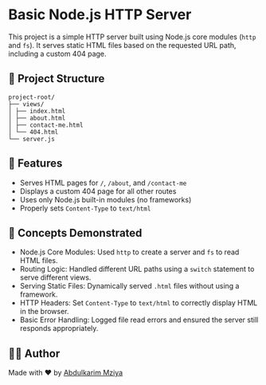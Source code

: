 # Basic Node.js HTTP Server

This project is a simple HTTP server built using Node.js core modules (`http` and `fs`). It serves static HTML files based on the requested URL path, including a custom 404 page.

## 📁 Project Structure

```
project-root/
├── views/
│ ├── index.html
│ ├── about.html
│ ├── contact-me.html
│ └── 404.html
└── server.js
```

## 🚀 Features

- Serves HTML pages for `/`, `/about`, and `/contact-me`
- Displays a custom 404 page for all other routes
- Uses only Node.js built-in modules (no frameworks)
- Properly sets `Content-Type` to `text/html`

## 🧠 Concepts Demonstrated  

- Node.js Core Modules: Used `http` to create a server and `fs` to read HTML files.
- Routing Logic: Handled different URL paths using a `switch` statement to serve different views.
- Serving Static Files: Dynamically served `.html` files without using a framework.
- HTTP Headers: Set `Content-Type` to `text/html` to correctly display HTML in the browser.
- Basic Error Handling: Logged file read errors and ensured the server still responds appropriately.

## 🧑‍💻 Author  
Made with ❤️ by [Abdulkarim Mziya](https://abdulmziya.netlify.app/)